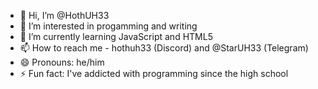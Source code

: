 - 👋 Hi, I’m @HothUH33
- 👀 I’m interested in progamming and writing
- 🌱 I’m currently learning JavaScript and HTML5
- 📫 How to reach me - hothuh33 (Discord) and @StarUH33 (Telegram)
- 😄 Pronouns: he/him
- ⚡ Fun fact: I've addicted with programming since the high school

<!---
HothUH33/HothUH33 is a ✨ special ✨ repository because its `README.md` (this file) appears on your GitHub profile.
You can click the Preview link to take a look at your changes.
--->
